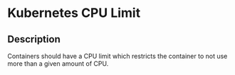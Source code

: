 # Kubernetes CPU Limit

## Description

Containers should have a CPU limit which restricts the container to not use more than a given amount of CPU.
